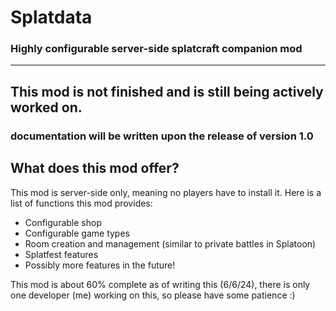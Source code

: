 # Splatdata
### Highly configurable server-side splatcraft companion mod

---

## This mod is not finished and is still being actively worked on.
### documentation will be written upon the release of version 1.0

## What does this mod offer?

This mod is server-side only, meaning no players have to install it.
Here is a list of functions this mod provides:
* Configurable shop
* Configurable game types
* Room creation and management (similar to private battles in Splatoon)
* Splatfest features
* Possibly more features in the future!

This mod is about 60% complete as of writing this (6/6/24), there is only one developer (me) working on this, so please have some patience :)
